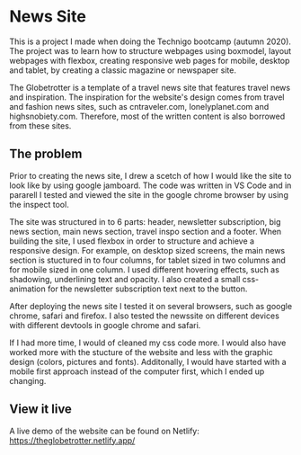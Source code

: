 # News Site

This is a project I made when doing the Technigo bootcamp (autumn 2020). The project was to learn how to structure webpages using boxmodel, layout webpages with flexbox, creating responsive web pages for mobile, desktop and tablet, by creating a classic magazine or newspaper site.

The Globetrotter is a template of a travel news site that features travel news and inspiration. The inspiration for the website's design comes from travel and fashion news sites, such as cntraveler.com, lonelyplanet.com and highsnobiety.com. Therefore, most of the written content is also borrowed from these sites. 

## The problem

Prior to creating the news site, I drew a scetch of how I would like the site to look like by using google jamboard. The code was written in VS Code and in pararell I tested and viewed the site in the google chrome browser by using the inspect tool. 

The site was structured in to 6 parts: header, newsletter subscription, big news section, main news section, travel inspo section and a footer. When building the site, I used flexbox in order to structure and achieve a responsive design. For example, on desktop sized screens, the main news section is stuctured in to four columns, for tablet sized in two columns and for mobile sized in one column. I  used different hovering effects, such as shadowing, underlining text and opacity. I also created a small css-animation for the newsletter subscription text next to the button.    

After deploying the news site I tested it on several browsers, such as google chrome, safari and firefox. I also tested the newssite on different devices with different devtools in google chrome and safari. 

If I had more time, I would of cleaned my css code more. I would also have worked more with the stucture of the website and less with the graphic design (colors, pictures and fonts). Additonally, I would have started with a mobile first approach instead of the computer first, which I ended up changing. 

## View it live

A live demo of the website can be found on Netlify: https://theglobetrotter.netlify.app/